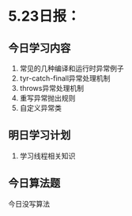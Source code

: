 # 5.23日报：

## 今日学习内容

1. 常见的几种编译和运行时异常例子
2. tyr-catch-finall异常处理机制
3. throws异常处理机制
4. 重写异常抛出规则
5. 自定义异常类

## 明日学习计划

1. 学习线程相关知识

## 今日算法题

今日没写算法